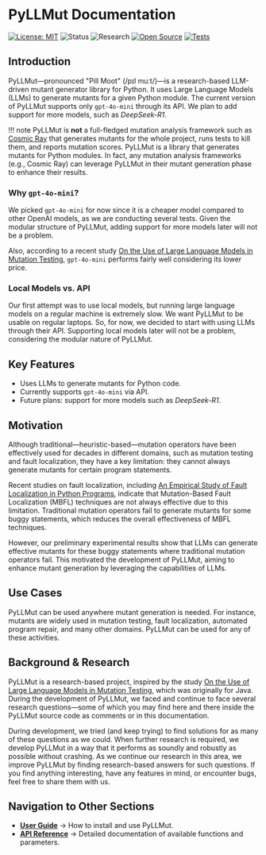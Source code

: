 # PyLLMut Documentation

[![License: MIT](https://img.shields.io/badge/License-MIT-yellow.svg)](https://github.com/mohrez86/pyllmut/blob/main/LICENSE.txt)
![Status](https://img.shields.io/badge/Status-Experimental-orange)
![Research](https://img.shields.io/badge/Research-Driven-lightgrey)
[![Open Source](https://img.shields.io/badge/Open%20Source-Yes-brightgreen)](https://github.com/mohrez86/pyllmut)
[![Tests](https://github.com/mohrez86/pyllmut/actions/workflows/tests-conda.yml/badge.svg)](https://github.com/mohrez86/pyllmut/actions/workflows/tests-conda.yml)

## Introduction

PyLLMut—pronounced "Pill Moot" (/pɪl muːt/)—is 
a research-based LLM-driven mutant generator library 
for Python. It uses Large Language Models (LLMs) to 
generate mutants for a given Python module.
The current version of PyLLMut 
supports only `gpt-4o-mini` through its API. 
We plan to add support for more models, 
such as *DeepSeek-R1*.

!!! note
    PyLLMut is **not** a full-fledged 
    mutation analysis framework such as 
    [Cosmic Ray](https://cosmic-ray.readthedocs.io/)
    that generates mutants for the whole project, 
    runs tests to kill them, and reports mutation scores. 
    PyLLMut is a library that generates mutants for 
    Python modules. In fact, any 
    mutation analysis frameworks (e.g., Cosmic Ray) 
    can leverage PyLLMut in 
    their mutant generation phase to 
    enhance their results.

### Why `gpt-4o-mini`?

We picked `gpt-4o-mini` for now since 
it is a cheaper model compared to other 
OpenAI models, as we are conducting several tests.
Given the modular structure of PyLLMut, adding 
support for more models later will not be a problem.

Also, according to a recent study 
[On the Use of Large Language Models 
in Mutation Testing](https://arxiv.org/abs/2406.09843), 
`gpt-4o-mini` performs fairly well considering 
its lower price.

### Local Models vs. API

Our first attempt was to use local models, but
running large language models on a regular 
machine is extremely slow.
We want PyLLMut to be usable on regular laptops.  So, for now, we decided to 
start with using LLMs through their API.
Supporting local models later will not be a problem,
considering the modular nature of PyLLMut.

## Key Features

- Uses LLMs to generate mutants for Python code.
- Currently supports `gpt-4o-mini` via API.
- Future plans: support for more models such as *DeepSeek-R1*.

## Motivation

Although traditional—heuristic-based—mutation operators
have been effectively used for decades in different domains,
such as mutation testing and fault localization,
they have a key limitation: they cannot always generate mutants
for certain program statements.

Recent studies on fault localization, including
[An Empirical Study of Fault Localization in Python 
Programs](https://link.springer.com/article/10.1007/s10664-024-10475-3),
indicate that Mutation-Based Fault Localization (MBFL) techniques
are not always effective due to this limitation.
Traditional mutation operators fail to generate mutants for
some buggy statements, which reduces the overall effectiveness
of MBFL techniques.

However, our preliminary experimental results show that
LLMs can generate effective mutants for these buggy statements
where traditional mutation operators fail.
This motivated the development of PyLLMut, aiming to
enhance mutant generation by leveraging the capabilities of LLMs.

## Use Cases

PyLLMut can be used anywhere mutant generation 
is needed. For instance, mutants are widely 
used in mutation testing, fault localization, automated program repair, 
and many other domains. 
PyLLMut can be used for any of these activities.

## Background & Research

PyLLMut is a research-based project, inspired by the study 
[On the Use of Large Language Models in 
Mutation Testing](https://arxiv.org/abs/2406.09843), which was 
originally for Java.
During the development of PyLLMut, we faced and continue to 
face several research questions—some of which you may find 
here and there inside the PyLLMut source code as comments 
or in this documentation.

During development, we tried (and keep trying) 
to find solutions for as many of these 
questions as we could. When further 
research is required, we develop PyLLMut in a way that it performs 
as soundly and robustly as possible without crashing.
As we continue our research in this area, we 
improve PyLLMut by finding research-based answers for such questions. 
If you find anything interesting, have any features 
in mind, or encounter bugs, feel free to share 
them with us.

## Navigation to Other Sections
- **[User Guide](user/install.md)** → How to install and use PyLLMut.
- **[API Reference](api/generator.md)** → Detailed documentation of available functions and parameters.
